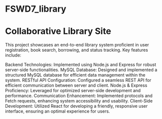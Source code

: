 # FSWD7_library
# Collaborative Library Site
This project showcases an end-to-end library system proficient in user registration, book search, borrowing, and status tracking. 
Key features include:

Backend Technologies: Implemented using Node.js and Express for robust server-side functionalities.
MySQL Database: Designed and implemented a structured MySQL database for efficient data management within the system.
RESTful API Configuration: Configured a seamless REST API for efficient communication between server and client.
Node.js & Express Proficiency: Leveraged for optimized server-side development and performance.
Communication Enhancement: Implemented protocols and Fetch requests, enhancing system accessibility and usability.
Client-Side Development: Utilized React for developing a friendly, responsive user interface, ensuring an optimal experience for users.



